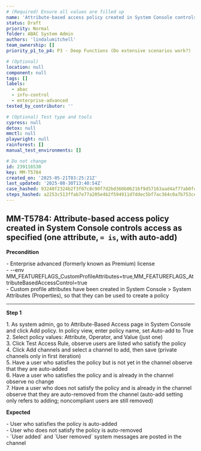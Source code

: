 ```yaml
---
# (Required) Ensure all values are filled up
name: 'Attribute-based access policy created in System Console controls access as specified (one attribute, `= is`, with auto-add)'
status: Draft
priority: Normal
folder: ABAC System Admin
authors: 'lindalumitchell'
team_ownership: []
priority_p1_to_p4: P3 - Deep Functions (Do extensive scenarios work?)

# (Optional)
location: null
component: null
tags: []
labels:
  - abac
  - info-control
  - enterprise-advanced
tested_by_contributor: ''

# (Optional) Test type and tools
cypress: null
detox: null
mmctl: null
playwright: null
rainforest: []
manual_test_environments: []

# Do not change
id: 239116530
key: MM-T5784
created_on: '2025-05-21T03:25:21Z'
last_updated: '2025-08-30T13:40:54Z'
case_hashed: 93248f2324b2f3f07c8c90f7d2bd360b06216f9d57163aad4af77ab0fc5127c17134cb9822a82d2e3a208913107fc4ba
steps_hashed: a2253c513ffab7e77a205e4b2f594911d7ddec5bf7ac364c0a7b753ceacc3d3fda383efa02b4bdd17c3f656841c0bdcb
---
```


<!-- (Auto-generated) Based on frontmatter's "key" and "name" -->

## MM-T5784: Attribute-based access policy created in System Console controls access as specified (one attribute, `= is`, with auto-add)

**Precondition**

\- Enterprise advanced (formerly known as Premium) license\
\- --env MM\_FEATUREFLAGS\_CustomProfileAttributes=true,MM\_FEATUREFLAGS\_AttributeBasedAccessControl=true\
\- Custom profile attributes have been created in System Console > System ​Attributes (Properties), so that they can be used to create a policy

---

**Step 1**

1\. As system admin, go to Attribute-Based Access page in System Console and click Add policy. In policy view, enter policy name, set Auto-add to True\
2\. Select policy values: Attribute, Operator, and Value (just one)\
3\. Click Test Access Rule, observe users are listed who satisfy the policy\
4\. Click Add channels and select a channel to add, then save (private channels only in first iteration)\
5\. Have a user who satisfies the policy but is not yet in the channel observe that they are auto-added\
6\. Have a user who satisfies the policy and is already in the channel observe no change\
7\. Have a user who does not satisfy the policy and is already in the channel observe that they are auto-removed from the channel (auto-add setting only refers to adding; noncompliant users are still removed)

**Expected**

\- User who satisfies the policy is auto-added\
\- User who does not satisfy the policy is auto-removed\
\- \`User added\` and \`User removed\` system messages are posted in the channel
